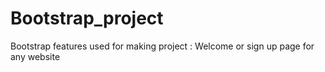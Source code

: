 # Bootstrap_project
Bootstrap features used for making project : Welcome or sign up page for any website
